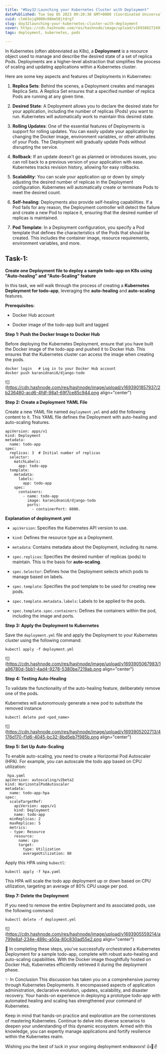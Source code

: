 ```yaml
---
title: "#Day32:Launching your Kubernetes Cluster with Deployment"
datePublished: Tue Sep 05 2023 09:20:38 GMT+0000 (Coordinated Universal Time)
cuid: clm63ojq9000c08mm58jtdrg7
slug: day32launching-your-kubernetes-cluster-with-deployment
cover: https://cdn.hashnode.com/res/hashnode/image/upload/v1693882724910/1f25f587-0d57-4b2d-b582-299a70af113d.jpeg
tags: deployment, kubernetes, pods

---
```


In Kubernetes (often abbreviated as K8s), a **Deployment** is a resource object used to manage and describe the desired state of a set of replica Pods. Deployments are a higher-level abstraction that simplifies the process of scaling and updating applications within a Kubernetes cluster.

Here are some key aspects and features of Deployments in Kubernetes:

1. **Replica Sets**: Behind the scenes, a Deployment creates and manages Replica Sets. A Replica Set ensures that a specified number of replica Pods are running at any given time.
    
2. **Desired State**: A Deployment allows you to declare the desired state for your application, including the number of replicas (Pods) you want to run. Kubernetes will automatically work to maintain this desired state.
    
3. **Rolling Updates**: One of the essential features of Deployments is support for rolling updates. You can easily update your application by changing the Docker image, environment variables, or other attributes of your Pods. The Deployment will gradually update Pods without disrupting the service.
    
4. **Rollback**: If an update doesn't go as planned or introduces issues, you can roll back to a previous version of your application with ease. Kubernetes tracks revision history, allowing for easy rollbacks.
    
5. **Scalability**: You can scale your application up or down by simply adjusting the desired number of replicas in the Deployment configuration. Kubernetes will automatically create or terminate Pods to meet the desired count.
    
6. **Self-healing**: Deployments also provide self-healing capabilities. If a Pod fails for any reason, the Deployment controller will detect the failure and create a new Pod to replace it, ensuring that the desired number of replicas is maintained.
    
7. **Pod Template**: In a Deployment configuration, you specify a Pod template that defines the characteristics of the Pods that should be created. This includes the container image, resource requirements, environment variables, and more.
    

## Task-1:

**Create one Deployment file to deploy a sample todo-app on K8s using "Auto-healing" and "Auto-Scaling" feature**

In this task, we will walk through the process of creating a **Kubernetes Deployment for todo-app**, leveraging the **auto-healing** and **auto-scaling** features.

**Prerequisites:**

* Docker Hub account
    
* Docker image of the todo-app built and tagged
    

**Step 1: Push the Docker Image to Docker Hub**

Before deploying the Kubernetes Deployment, ensure that you have built the Docker image of the todo-app and pushed it to Docker Hub. This ensures that the Kubernetes cluster can access the image when creating the pods.

```plaintext
docker login   # Log in to your Docker Hub account
docker push karanidnani6/django-todo
```

![](https://cdn.hashnode.com/res/hashnode/image/upload/v1693901857937/2b236480-acd6-4fdf-98a1-69f7ce85c944.png align="center")

**Step 2: Create a Deployment YAML File**

Create a new YAML file named `deployment.yml` and add the following content to it. This YAML file defines the Deployment with auto-healing and auto-scaling features.

```plaintext
apiVersion: apps/v1
kind: Deployment
metadata:
  name: todo-app
spec:
  replicas: 3  # Initial number of replicas
  selector:
    matchLabels:
      app: todo-app
  template:
    metadata:
      labels:
        app: todo-app
    spec:
      containers:
        - name: todo-app
          image: karanidnani6/django-todo
          ports:
            - containerPort: 8000.
```

**Explanation of deployment.yml**

* `apiVersion`: Specifies the Kubernetes API version to use.
    
* `kind`: Defines the resource type as a Deployment.
    
* `metadata`: Contains metadata about the Deployment, including its name.
    
* `spec.replicas`: Specifies the desired number of replicas (pods) to maintain. This is the basis for **auto-scaling**.
    
* `spec.Selector`: Defines how the Deployment selects which pods to manage based on labels.
    
* `spec.template`: Specifies the pod template to be used for creating new pods.
    
* `spec.template.metadata.labels`: Labels to be applied to the pods.
    
* `spec.template.spec.containers`: Defines the containers within the pod, including the image and ports.
    

**Step 3: Apply the Deployment to Kubernetes**

Save the `deployment.yml` file and apply the Deployment to your Kubernetes cluster using the following command:

```plaintext
kubectl apply -f deployment.yml
```

![](https://cdn.hashnode.com/res/hashnode/image/upload/v1693905067983/1a96780d-5bb1-4ad4-9278-5380be7219ab.png align="center")

  
**Step 4: Testing Auto-Healing**

To validate the functionality of the auto-healing feature, deliberately remove one of the pods.

Kubernetes will autonomously generate a new pod to substitute the removed instance

```plaintext
kubectl delete pod <pod_name>
```

![](https://cdn.hashnode.com/res/hashnode/image/upload/v1693905202713/4176d170-f1d6-4045-bc32-8bd5eb7f985b.png align="center")

**Step 5: Set Up Auto-Scaling**

To enable auto-scaling, you need to create a Horizontal Pod Autoscaler (HPA). For example, you can autoscale the todo app based on CPU utilization:

```plaintext
 hpa.yaml
apiVersion: autoscaling/v2beta2
kind: HorizontalPodAutoscaler
metadata:
  name: todo-app-hpa
spec:
  scaleTargetRef:
    apiVersion: apps/v1
    kind: Deployment
    name: todo-app
  minReplicas: 2
  maxReplicas: 5
  metrics:
  - type: Resource
    resource:
      name: cpu
      target:
        type: Utilization
        averageUtilization: 80
```

Apply this HPA using `kubectl`:

```plaintext
kubectl apply -f hpa.yaml
```

This HPA will scale the todo app deployment up or down based on CPU utilization, targeting an average of 80% CPU usage per pod.

**Step 7: Delete the Deployment**

If you need to remove the entire Deployment and its associated pods, use the following command:

```plaintext
kubectl delete -f deployment.yml
```

![](https://cdn.hashnode.com/res/hashnode/image/upload/v1693905559214/a799e8af-234e-489c-a50a-80c830ad55e2.png align="center")

🚀 In completing these steps, you've successfully orchestrated a Kubernetes Deployment for a sample todo-app, complete with robust auto-healing and auto-scaling capabilities. With the Docker image thoughtfully hosted on Docker Hub, Kubernetes efficiently retrieved it during the deployment phase.

✨ In Conclusion This discussion has taken you on a comprehensive journey through Kubernetes Deployments. It encompassed aspects of application administration, declarative evolution, updates, scalability, and disaster recovery. Your hands-on experience in deploying a prototype todo-app with automated healing and scaling has strengthened your command of Kubernetes.

Keep in mind that hands-on practice and exploration are the cornerstones of mastering Kubernetes. Continue to delve into diverse scenarios to deepen your understanding of this dynamic ecosystem. Armed with this knowledge, you can expertly manage applications and fortify resilience within the Kubernetes realm.

Wishing you the best of luck in your ongoing deployment endeavors! 👍🌟✌️